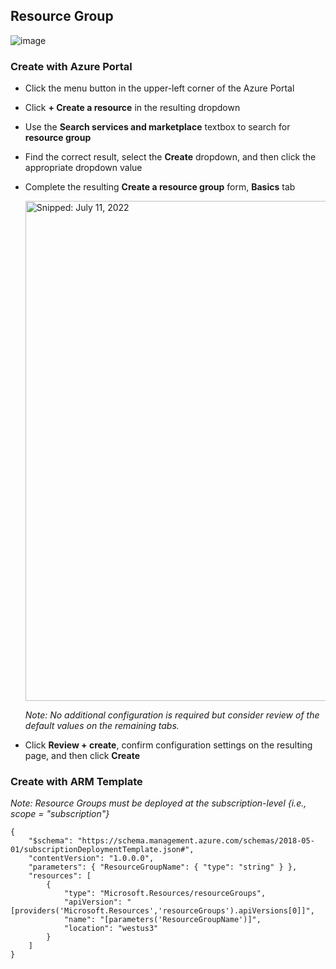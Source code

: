 ## Resource Group

![image](https://user-images.githubusercontent.com/44923999/185973749-291ea716-009b-497a-badf-08fcd876596e.png)

### Create with Azure Portal

* Click the menu button in the upper-left corner of the Azure Portal
* Click **+ Create a resource** in the resulting dropdown
* Use the **Search services and marketplace** textbox to search for **resource group**
* Find the correct result, select the **Create** dropdown, and then click the appropriate dropdown value
* Complete the resulting **Create a resource group** form, **Basics** tab

  <img src="https://user-images.githubusercontent.com/44923999/178361671-5564b3a2-8297-4f72-a3dd-878cb75f2f7e.png" width="800" title="Snipped: July 11, 2022" />

  _Note: No additional configuration is required but consider review of the default values on the remaining tabs._

* Click **Review + create**, confirm configuration settings on the resulting page, and then click **Create**

### Create with ARM Template

_Note: Resource Groups must be deployed at the subscription-level {i.e., scope = "subscription"}_

    {
        "$schema": "https://schema.management.azure.com/schemas/2018-05-01/subscriptionDeploymentTemplate.json#",
        "contentVersion": "1.0.0.0",
        "parameters": { "ResourceGroupName": { "type": "string" } },
        "resources": [
            {
                "type": "Microsoft.Resources/resourceGroups",
                "apiVersion": "[providers('Microsoft.Resources','resourceGroups').apiVersions[0]]",
                "name": "[parameters('ResourceGroupName')]",
                "location": "westus3"
            }
        ]
    }
